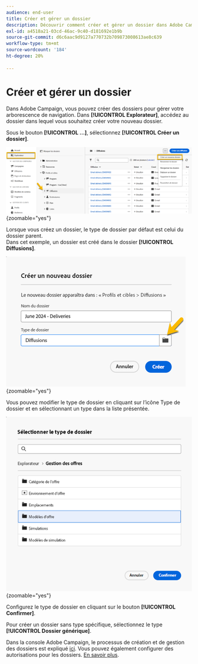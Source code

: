 ```yaml
---
audience: end-user
title: Créer et gérer un dossier
description: Découvrir comment créer et gérer un dossier dans Adobe Campaign
exl-id: a4518a21-03cd-46ac-9c40-d181692e1b9b
source-git-commit: d6c6aac9d9127a770732b709873008613ae8c639
workflow-type: tm+mt
source-wordcount: '184'
ht-degree: 20%

---
```


# Créer et gérer un dossier

Dans Adobe Campaign, vous pouvez créer des dossiers pour gérer votre arborescence de navigation. Dans **[!UICONTROL Explorateur]**, accédez au dossier dans lequel vous souhaitez créer votre nouveau dossier.

Sous le bouton **[!UICONTROL ...]**, sélectionnez **[!UICONTROL Créer un dossier]**.

![Capture d’écran affichant l’option Créer un dossier sous le bouton ... ](assets/folder_create.png){zoomable="yes"}

Lorsque vous créez un dossier, le type de dossier par défaut est celui du dossier parent.\
Dans cet exemple, un dossier est créé dans le dossier **[!UICONTROL Diffusions]**.

![Capture d’écran affichant un nouveau dossier créé dans le dossier Diffusions](assets/folder_new.png){zoomable="yes"}

Vous pouvez modifier le type de dossier en cliquant sur l’icône Type de dossier et en sélectionnant un type dans la liste présentée.

![Capture d’écran affichant la liste des types de dossiers disponibles pour la sélection](assets/folder_type.png){zoomable="yes"}

Configurez le type de dossier en cliquant sur le bouton **[!UICONTROL Confirmer]**.

Pour créer un dossier sans type spécifique, sélectionnez le type **[!UICONTROL Dossier générique]**.

Dans la console Adobe Campaign, le processus de création et de gestion des dossiers est expliqué [ici](https://experienceleague.adobe.com/fr/docs/campaign/campaign-v8/config/configuration/folders-and-views). Vous pouvez également configurer des autorisations pour les dossiers. [En savoir plus](https://experienceleague.adobe.com/fr/docs/campaign/campaign-v8/admin/permissions/folder-permissions).